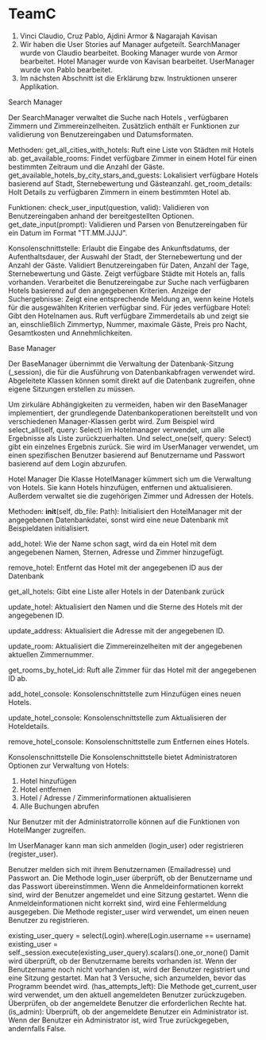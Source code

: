  # TeamC

1. Vinci Claudio, Cruz Pablo, Ajdini Armor & Nagarajah Kavisan
2. Wir haben die User Stories auf Manager aufgeteilt. SearchManager wurde von Claudio bearbeitet. Booking Manager wurde von Armor bearbeitet. Hotel Manager wurde von Kavisan bearbeitet. UserManager wurde von Pablo bearbeitet.
3. Im nächsten Abschnitt ist die Erklärung bzw. Instruktionen unserer Applikation.

Search Manager 

Der SearchManager verwaltet die Suche nach Hotels , verfügbaren Zimmern und Zimmereinzelheiten. Zusätzlich enthält er Funktionen zur validierung von Benutzereingaben und Datumsformaten.

Methoden:
get_all_cities_with_hotels: Ruft eine Liste von Städten mit Hotels ab.
get_available_rooms: Findet verfügbare Zimmer in einem Hotel für einen bestimmten Zeitraum und die Anzahl der Gäste.
get_available_hotels_by_city_stars_and_guests: Lokalisiert verfügbare Hotels basierend auf Stadt, Sternebewertung und Gästeanzahl.
get_room_details: Holt Details zu verfügbaren Zimmern in einem bestimmten Hotel ab.

Funktionen: 
check_user_input(question, valid): Validieren von Benutzereingaben anhand der bereitgestellten Optionen.
get_date_input(prompt): Validieren und Parsen von Benutzereingaben für ein Datum im Format "TT.MM.JJJJ".

Konsolenschnittstelle:
Erlaubt die Eingabe des Ankunftsdatums, der Aufenthaltsdauer, der Auswahl der Stadt, der Sternebewertung und der Anzahl der Gäste.
Validiert Benutzereingaben für Daten, Anzahl der Tage, Sternebewertung und Gäste.
Zeigt verfügbare Städte mit Hotels an, falls vorhanden.
Verarbeitet die Benutzereingabe zur Suche nach verfügbaren Hotels basierend auf den angegebenen Kriterien.
Anzeige der Suchergebnisse:
Zeigt eine entsprechende Meldung an, wenn keine Hotels für die ausgewählten Kriterien verfügbar sind.
Für jedes verfügbare Hotel:
Gibt den Hotelnamen aus.
Ruft verfügbare Zimmerdetails ab und zeigt sie an, einschließlich Zimmertyp, Nummer, maximale Gäste, Preis pro Nacht, Gesamtkosten und Annehmlichkeiten.


Base Manager

Der BaseManager übernimmt die Verwaltung der Datenbank-Sitzung (_session), die für die Ausführung von Datenbankabfragen
verwendet wird. Abgeleitete Klassen können somit direkt auf die Datenbank zugreifen, 
ohne eigene Sitzungen erstellen zu müssen.

Um zirkuläre Abhängigkeiten zu vermeiden, haben wir den BaseManager implementiert, der grundlegende Datenbankoperationen
bereitstellt und von verschiedenen Manager-Klassen gerbt wird.
Zum Beispiel wird select_all(self, query: Select)
im Hotelmanager verwendet, um alle Ergebnisse als Liste zurückzuerhalten.
Und select_one(self, query: Select)
gibt ein einzelnes Ergebnis zurück. Sie wird im UserManager verwendet, 
um einen spezifischen Benutzer basierend auf Benutzername und Passwort basierend auf dem Login abzurufen.


Hotel Manager
Die Klasse HotelManager kümmert sich um die Verwaltung von Hotels. Sie kann Hotels hinzufügen, entfernen und
aktualisieren. Außerdem verwaltet sie die zugehörigen Zimmer und Adressen der Hotels.

Methoden:
__init__(self, db_file: Path): Initialisiert den HotelManager mit der angegebenen Datenbankdatei, sonst wird 
eine neue Datenbank mit Beispieldaten initialisiert.

add_hotel: Wie der Name schon sagt, wird da ein Hotel mit dem angegebenen Namen, Sternen, Adresse und Zimmer
hinzugefügt.

remove_hotel: Entfernt das Hotel mit der angegebenen ID aus der Datenbank

get_all_hotels: Gibt eine Liste aller Hotels in der Datenbank zurück

update_hotel: Aktualisiert den Namen und die Sterne des Hotels mit der angegebenen ID.

update_address: Aktualisiert die Adresse mit der angegebenen ID.

update_room: Aktualisiert die Zimmereinzelheiten mit der angegebenen aktuellen Zimmernummer.

get_rooms_by_hotel_id: Ruft alle Zimmer für das Hotel mit der angegebenen ID ab.

add_hotel_console: Konsolenschnittstelle zum Hinzufügen eines neuen Hotels.

update_hotel_console: Konsolenschnittstelle zum Aktualisieren der Hoteldetails.

remove_hotel_console: Konsolenschnittstelle zum Entfernen eines Hotels.

Konsolenschnittstelle
Die Konsolenschnittstelle bietet Administratoren Optionen zur Verwaltung von Hotels:
1. Hotel hinzufügen
2. Hotel entfernen
3. Hotel / Adresse / Zimmerinformationen aktualisieren
4. Alle Buchungen abrufen

Nur Benutzer mit der Administratorrolle können auf die Funktionen von HotelManger zugreifen.

Im UserManager kann man sich anmelden (login_user) oder registrieren (register_user).

Benutzer melden sich mit ihrem Benutzernamen (Emailadresse) und Passwort an.
Die Methode login_user überprüft, ob der Benutzername und das Passwort übereinstimmen.
Wenn die Anmeldeinformationen korrekt sind, wird der Benutzer angemeldet und eine Sitzung gestartet.
Wenn die Anmeldeinformationen nicht korrekt sind, wird eine Fehlermeldung ausgegeben.
Die Methode register_user wird verwendet, um einen neuen Benutzer zu registrieren.

 existing_user_query = select(Login).where(Login.username == username)
            existing_user = self._session.execute(existing_user_query).scalars().one_or_none()
Damit wird überprüft, ob der Benutzername bereits vorhanden ist. 
Wenn der Benutzername noch nicht vorhanden ist, wird der Benutzer registriert und eine Sitzung gestartet.
Man hat 3 Versuche, sich anzumelden, bevor das Programm beendet wird.
(has_attempts_left):
Die Methode get_current_user wird verwendet, um den aktuell angemeldeten Benutzer zurückzugeben.
Überprüfen, ob der angemeldete Benutzer die erforderlichen Rechte hat.
(is_admin): Überprüft, ob der angemeldete Benutzer ein Administrator ist.
Wenn der Benutzer ein Administrator ist, wird True zurückgegeben, andernfalls False.
